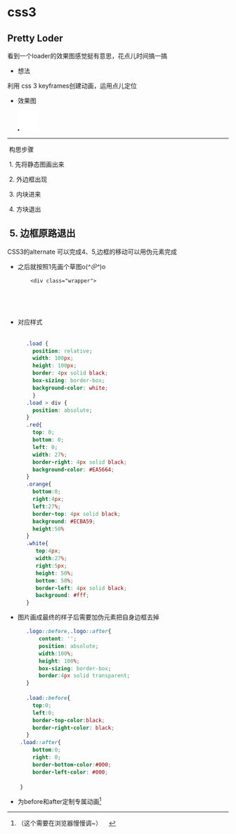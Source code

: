 # css3
## Pretty Loder
 
  看到一个loader的效果图感觉挺有意思，花点儿时间搞一搞
- 想法

利用 css 3 keyframes创建动画，运用点儿定位
  
- 效果图
  
  ![](./image/loader.gif)
 ---
  构思步骤
  
  1. 先将静态图画出来  
  
  2. 外边框出现  
  
  3. 内块进来  
  
  4. 方块退出
  
  5. 边框原路退出
  
---

CSS3的alternate 可以完成4、5,边框的移动可以用伪元素完成

- 之后就按照1先画个草图o(*^＠^*)o

          <div class="wrapper">           
            <div class="load">
                <div class="white"></div>
                <div class="orange"></div>
                <div class="red"></div>
            </div>
        </div>
        
- 对应样式
```css

      .load {
        position: relative;
        width: 100px;
        height: 100px;
        border: 4px solid black;
        box-sizing: border-box;
        background-color: white;
        }
      .load > div {
        position: absolute;
      }
      .red{
        top: 0;
        bottom: 0;
        left: 0;
        width: 27%;
        border-right: 4px solid black;
        background-color: #EA5664;
      }
      .orange{
        bottom:0;
        right:4px;
        left:27%;
        border-top: 4px solid black;
        background: #ECBA59;
        height:50%
      }
      .white{
         top:4px;
         width:27%;
         right:5px;
         height: 50%;
         bottom: 50%;
         border-left: 4px solid black;
         background: #fff;
      } 
```


- 图片画成最终的样子后需要加伪元素把自身边框去掉

```css
      .logo::before,.logo::after{
          content: '';
          position: absolute;
          width:100%;
          height: 100%;
          box-sizing: border-box;
          border:4px solid transparent;          
      }

      .load::before{
        top:0;
        left:0;
        border-top-color:black;
        border-right-color: black;
      }
    .load::after{
        bottom:0;
        right: 0;
        border-bottom-color:#000;
        border-left-color: #000;

    }
```

- 为before和after定制专属动画[^怎么做] 


[^怎么做]:（这个需要在浏览器慢慢调~）
     


